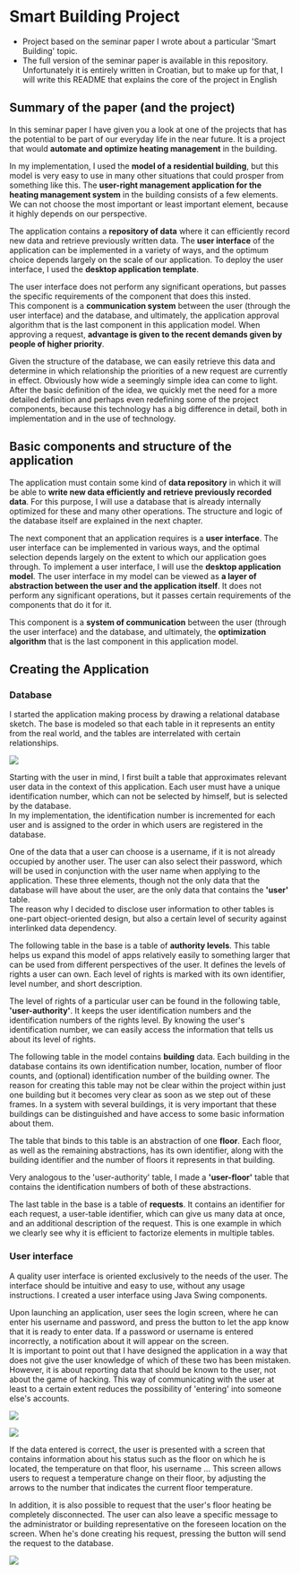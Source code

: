 # Smart Building Project

* Project based on the seminar paper I wrote about a particular 'Smart Building' topic.
* The full version of the seminar paper is available in this repository. Unfortunately it is entirely written in Croatian,
but to make up for that, I will write this README that explains the core of the project in English


## Summary of the paper (and the project)

In this seminar paper I have given you a look at one of the projects that has the potential to be part of our everyday life in the near future. 
It is a project that would **automate and optimize heating management** in the building.  

In my implementation, I used the **model of a residential building**, but this model is very easy to use in many other situations that could prosper from something like this.
The **user-right management application for the heating management system** in the building consists of a few elements.  
We can not choose the most important or least important element, because it highly depends on our perspective.

The application contains a **repository of data** where it can efficiently record new data and retrieve previously written data.
The **user interface** of the application can be implemented in a variety of ways, and the optimum choice depends largely on the scale of our application.
To deploy the user interface, I used the **desktop application template**.   

The user interface does not perform any significant operations, but passes the specific requirements of the component that does this insted.  
This component is a **communication system** between the user (through the user interface) and the database, and ultimately, the application approval algorithm that is the last component in this application model.
When approving a request, **advantage is given to the recent demands given by people of higher priority**.   

Given the structure of the database, we can easily retrieve this data and determine in which relationship the priorities of a new request are currently in effect.
Obviously how wide a seemingly simple idea can come to light. After the basic definition of the idea, we quickly met the need for a more detailed definition and perhaps even redefining some of the project components, because this technology has a big difference in detail, both in implementation and in the use of technology.

## Basic components and structure of the application

The application must contain some kind of **data repository** in which it will be able to **write new data efficiently and retrieve previously recorded data**. For this purpose, I will use a database that is already internally optimized for these and many other operations.
The structure and logic of the database itself are explained in the next chapter.  

The next component that an application requires is a **user interface**. The user interface can be implemented in various ways, and the optimal selection depends largely on the extent to which our application goes through. To implement a user interface, I will use the **desktop application model**. The user interface in my model can be viewed as **a layer of abstraction between the user and the application itself**. It does not perform any significant operations, but it passes certain requirements of the components that do it for it.  

This component is a **system of communication** between the user (through the user interface) and the database, and ultimately, the **optimization algorithm** that is the last component in this application model.

## Creating the Application
### Database
I started the application making process by drawing a relational database sketch. The base is modeled so that each table in it represents an entity from the real world, and the tables are interrelated with certain relationships.  

  
![](/Visuals/Baza-podataka.jpg)  

Starting with the user in mind, I first built a table that approximates relevant user data in the context of this application.
Each user must have a unique identification number, which can not be selected by himself, but is selected by the database.  
In my implementation, the identification number is incremented for each user and is assigned to the order in which users are registered in the database.  

One of the data that a user can choose is a username, if it is not already occupied by another user. The user can also select their password, which will be used in conjunction with the user name when applying to the application. These three elements, though not the only data that the database will have about the user, are the only data that contains the **'user'** table.  
The reason why I decided to disclose user information to other tables is one-part object-oriented design, but also a certain level of security against interlinked data dependency.

The following table in the base is a table of **authority levels**. This table helps us expand this model of apps relatively easily to something larger that can be used from different perspectives of the user. It defines the levels of rights a user can own. Each level of rights is marked with its own identifier, level number, and short description.  

The level of rights of a particular user can be found in the following table, **'user-authority'**. It keeps the user identification numbers and the identification numbers of the rights level. By knowing the user's identification number, we can easily access the information that tells us about its level of rights.  

The following table in the model contains **building** data. Each building in the database contains its own identification number, location, number of floor counts, and (optional) identification number of the building owner. The reason for creating this table may not be clear within the project within just one building but it becomes very clear as soon as we step out of these frames. In a system with several buildings, it is very important that these buildings can be distinguished and have access to some basic information about them.  

The table that binds to this table is an abstraction of one **floor**. Each floor, as well as the remaining abstractions, has its own identifier, along with the building identifier and the number of floors it represents in that building.  

Very analogous to the 'user-authority' table, I made a **'user-floor'** table that contains the identification numbers of both of these abstractions.  

The last table in the base is a table of **requests**. It contains an identifier for each request, a user-table identifier, which can give us many data at once, and an additional description of the request. This is one example in which we clearly see why it is efficient to factorize elements in multiple tables.

### User interface

A quality user interface is oriented exclusively to the needs of the user. The interface should be intuitive and easy to use, without any usage instructions. I created a user interface using Java Swing components.  

Upon launching an application, user sees the login screen, where he can enter his username and password, and press the button to let the app know that it is ready to enter data. If a password or username is entered incorrectly, a notification about it will appear on the screen.  
It is important to point out that I have designed the application in a way that does not give the user knowledge of which of these two has been mistaken. However, it is about reporting data that should be known to the user, not about the game of hacking. This way of communicating with the user at least to a certain extent reduces the possibility of 'entering' into someone else's accounts.  

![](/Visuals/Welcome-page.png)  

![](/Visuals/FailedLogin-page.png)   
 

If the data entered is correct, the user is presented with a screen that contains information about his status such as the floor on which he is located, the temperature on that floor, his username ... This screen allows users to request a temperature change on their floor, by adjusting the arrows to the number that indicates the current floor temperature.  

In addition, it is also possible to request that the user's floor heating be completely disconnected. The user can also leave a specific message to the administrator or building representative on the foreseen location on the screen. When he's done creating his request, pressing the button will send the request to the database.  

![](/Visuals/Floor-page.png)   
